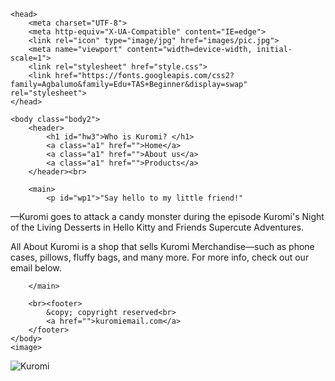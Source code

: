 <!DOCTYPE html>
<html>

    <head>
        <meta charset="UTF-8">
        <meta http-equiv="X-UA-Compatible" content="IE=edge">
        <link rel="icon" type="image/jpg" href="images/pic.jpg"> 
        <meta name="viewport" content="width=device-width, initial-scale=1">
        <link rel="stylesheet" href="style.css">
        <link href="https://fonts.googleapis.com/css2?family=Agbalumo&family=Edu+TAS+Beginner&display=swap" rel="stylesheet">
    </head>

    <body class="body2">
        <header>
            <h1 id="hw3">Who is Kuromi? </h1>
            <a class="a1" href="">Home</a>
            <a class="a1" href="">About us</a>
            <a class="a1" href="">Products</a>
        </header><br>

        <main>
            <p id="wp1">"Say hello to my little friend!"
—Kuromi goes to attack a candy monster during the episode Kuromi's Night of the Living Desserts in Hello Kitty and Friends Supercute Adventures.</p>
           <p id="wp1">All About Kuromi is a shop that sells Kuromi Merchandise—such as phone cases, pillows, fluffy bags, and many more.   For more info, check out our email below.</p>
            
        </main>

        <br><footer>
            &copy; copyright reserved<br>
            <a href="">kuromiemail.com</a>
        </footer>
    </body>
    <image>
![Kuromi](https://images.app.goo.gl/vLq7G95YmuGm5vhf9)
    </image>
    
</html>
<!--you can use shortcut to design border like border: 3px solid hsl 0,0,0,; border width\design\color-->
